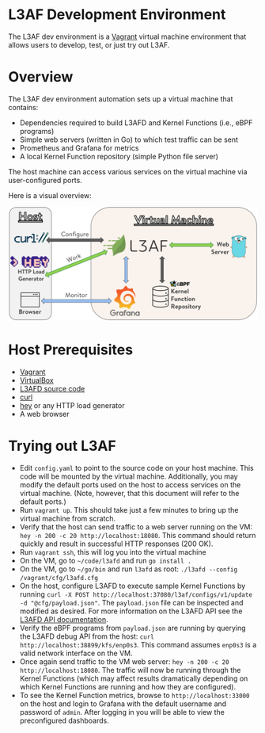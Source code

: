 # L3AF Development Environment

The L3AF dev environment is a [Vagrant](https://www.vagrantup.com/) virtual
machine environment that allows users to develop, test, or just try out L3AF.

# Overview

The L3AF dev environment automation sets up a virtual machine that contains:

* Dependencies required to build L3AFD and Kernel Functions (i.e., eBPF
  programs)
* Simple web servers (written in Go) to which test traffic can be sent
* Prometheus and Grafana for metrics
* A local Kernel Function repository (simple Python file server)

The host machine can access various services on the virtual machine via
user-configured ports.

Here is a visual overview:

![L3AF dev env overview](../images/L3AF_dev_env.png)

# Host Prerequisites

* [Vagrant](https://www.vagrantup.com/)
* [VirtualBox](https://www.virtualbox.org/)
* [L3AFD source code](https://github.com/l3af-project/l3afd)
* [curl](https://curl.se/)
* [hey](https://github.com/rakyll/hey) or any HTTP load generator
* A web browser

# Trying out L3AF

* Edit `config.yaml` to point to the source code on your host machine. This
  code will be mounted by the virtual machine. Additionally, you may modify
  the default ports used on the host to access services on the virtual
  machine. (Note, however, that this document will refer to the default
  ports.)
* Run `vagrant up`. This should take just a few minutes to bring up the
  virtual machine from scratch.
* Verify that the host can send traffic to a web server running on the VM:
  `hey -n 200 -c 20 http://localhost:18080`. This command should return quickly
  and result in successful HTTP responses (200 OK).
* Run `vagrant ssh`, this will log you into the virtual machine
* On the VM, go to `~/code/l3afd` and run `go install .` 
* On the VM, go to `~/go/bin` and run `l3afd` as root:
  `./l3afd --config /vagrant/cfg/l3afd.cfg`
* On the host, configure L3AFD to execute sample Kernel Functions by running
  `curl -X POST http://localhost:37080/l3af/configs/v1/update -d "@cfg/payload.json"`.
  The `payload.json` file can be inspected and modified as desired. For more
  information on the L3AFD API see the
  [L3AFD API documentation](https://github.com/l3af-project/l3afd/tree/main/docs/api).
* Verify the eBPF programs from `payload.json` are running by querying the
  L3AFD debug API from the host:
  `curl http://localhost:38899/kfs/enp0s3`. This command assumes `enp0s3` is a
  valid network interface on the VM.
* Once again send traffic to the VM web server:
  `hey -n 200 -c 20 http://localhost:18080`. The traffic will now be running
  through the Kernel Functions (which may affect results dramatically depending
  on which Kernel Functions are running and how they are configured).
* To see the Kernel Function metrics, browse to `http://localhost:33000` on the
  host and login to Grafana with the default username and password of `admin`.
  After logging in you will be able to view the preconfigured dashboards.
